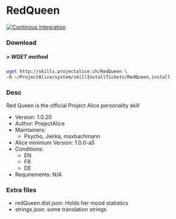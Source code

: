 # RedQueen

[![Continous Integration](https://gitlab.com/project-alice-assistant/skills/skill_RedQueen/badges/master/pipeline.svg)](https://gitlab.com/project-alice-assistant/skills/skill_RedQueen/pipelines/latest)


### Download

##### > WGET method
```bash
wget http://skills.projectalice.ch/RedQueen \
-O ~/ProjectAlice/system/skillInstallTickets/RedQueen.install
```

### Desc
Red Queen is the official Project Alice personality skill

- Version: 1.0.20
- Author: ProjectAlice
- Maintainers:
  - Psycho, Jierka, maxbachmann
- Alice minimum Version: 1.0.0-a5
- Conditions:
  - EN
  - FR
  - DE
- Requirements: N/A

### Extra files

- redQueen.dist.json: Holds her mood statistics
- strings.json: some translation strings
